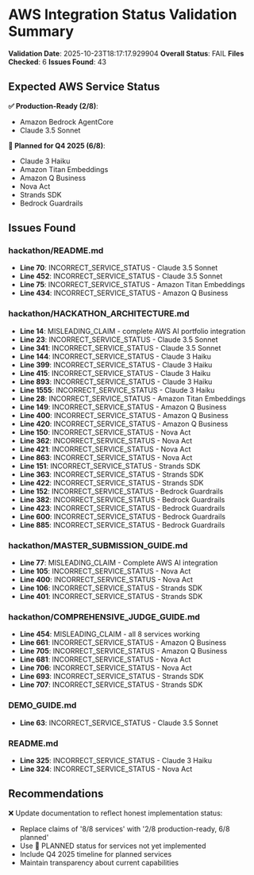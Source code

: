 # AWS Integration Status Validation Summary

**Validation Date**: 2025-10-23T18:17:17.929904
**Overall Status**: FAIL
**Files Checked**: 6
**Issues Found**: 43

## Expected AWS Service Status

**✅ Production-Ready (2/8)**:
- Amazon Bedrock AgentCore
- Claude 3.5 Sonnet

**🎯 Planned for Q4 2025 (6/8)**:
- Claude 3 Haiku
- Amazon Titan Embeddings
- Amazon Q Business
- Nova Act
- Strands SDK
- Bedrock Guardrails

## Issues Found

### hackathon/README.md

- **Line 70**: INCORRECT_SERVICE_STATUS - Claude 3.5 Sonnet
- **Line 452**: INCORRECT_SERVICE_STATUS - Claude 3.5 Sonnet
- **Line 75**: INCORRECT_SERVICE_STATUS - Amazon Titan Embeddings
- **Line 434**: INCORRECT_SERVICE_STATUS - Amazon Q Business

### hackathon/HACKATHON_ARCHITECTURE.md

- **Line 14**: MISLEADING_CLAIM - complete AWS AI portfolio integration
- **Line 23**: INCORRECT_SERVICE_STATUS - Claude 3.5 Sonnet
- **Line 341**: INCORRECT_SERVICE_STATUS - Claude 3.5 Sonnet
- **Line 144**: INCORRECT_SERVICE_STATUS - Claude 3 Haiku
- **Line 399**: INCORRECT_SERVICE_STATUS - Claude 3 Haiku
- **Line 415**: INCORRECT_SERVICE_STATUS - Claude 3 Haiku
- **Line 893**: INCORRECT_SERVICE_STATUS - Claude 3 Haiku
- **Line 1555**: INCORRECT_SERVICE_STATUS - Claude 3 Haiku
- **Line 28**: INCORRECT_SERVICE_STATUS - Amazon Titan Embeddings
- **Line 149**: INCORRECT_SERVICE_STATUS - Amazon Q Business
- **Line 400**: INCORRECT_SERVICE_STATUS - Amazon Q Business
- **Line 420**: INCORRECT_SERVICE_STATUS - Amazon Q Business
- **Line 150**: INCORRECT_SERVICE_STATUS - Nova Act
- **Line 362**: INCORRECT_SERVICE_STATUS - Nova Act
- **Line 421**: INCORRECT_SERVICE_STATUS - Nova Act
- **Line 863**: INCORRECT_SERVICE_STATUS - Nova Act
- **Line 151**: INCORRECT_SERVICE_STATUS - Strands SDK
- **Line 363**: INCORRECT_SERVICE_STATUS - Strands SDK
- **Line 422**: INCORRECT_SERVICE_STATUS - Strands SDK
- **Line 152**: INCORRECT_SERVICE_STATUS - Bedrock Guardrails
- **Line 382**: INCORRECT_SERVICE_STATUS - Bedrock Guardrails
- **Line 423**: INCORRECT_SERVICE_STATUS - Bedrock Guardrails
- **Line 600**: INCORRECT_SERVICE_STATUS - Bedrock Guardrails
- **Line 885**: INCORRECT_SERVICE_STATUS - Bedrock Guardrails

### hackathon/MASTER_SUBMISSION_GUIDE.md

- **Line 77**: MISLEADING_CLAIM - Complete AWS AI integration
- **Line 105**: INCORRECT_SERVICE_STATUS - Nova Act
- **Line 400**: INCORRECT_SERVICE_STATUS - Nova Act
- **Line 106**: INCORRECT_SERVICE_STATUS - Strands SDK
- **Line 401**: INCORRECT_SERVICE_STATUS - Strands SDK

### hackathon/COMPREHENSIVE_JUDGE_GUIDE.md

- **Line 454**: MISLEADING_CLAIM - all 8 services working
- **Line 661**: INCORRECT_SERVICE_STATUS - Amazon Q Business
- **Line 705**: INCORRECT_SERVICE_STATUS - Amazon Q Business
- **Line 681**: INCORRECT_SERVICE_STATUS - Nova Act
- **Line 706**: INCORRECT_SERVICE_STATUS - Nova Act
- **Line 693**: INCORRECT_SERVICE_STATUS - Strands SDK
- **Line 707**: INCORRECT_SERVICE_STATUS - Strands SDK

### DEMO_GUIDE.md

- **Line 63**: INCORRECT_SERVICE_STATUS - Claude 3.5 Sonnet

### README.md

- **Line 325**: INCORRECT_SERVICE_STATUS - Claude 3 Haiku
- **Line 324**: INCORRECT_SERVICE_STATUS - Nova Act

## Recommendations

❌ Update documentation to reflect honest implementation status:
- Replace claims of '8/8 services' with '2/8 production-ready, 6/8 planned'
- Use 🎯 PLANNED status for services not yet implemented
- Include Q4 2025 timeline for planned services
- Maintain transparency about current capabilities
